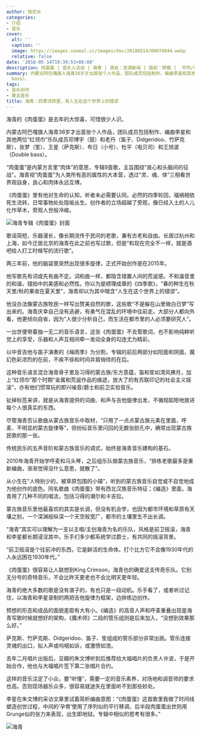 ```yaml
---
author: 钱恋水
categories:
- 介绍
- 音乐
cover:
  alt: ''
  caption: ''
  image: https://images.soomal.cc/images/doc/20180514/00074844.webp
  relative: false
date: '2018-05-14T19:39:53+08:00'
description: 肉蛋蛋 | 音乐人访谈 | 海青 | 源自：澎湃新闻 | 版权：转载 |  平均/总评分：05.00/5
summary: 内蒙古阿巴嘎旗人海青38岁才出首张个人作品，团队成员包括制作、编曲李星和其他两位“红领巾”乐队成员邓博宇（鼓）和老丹（笛子、Didgeridoo、竹萨克斯），张梦（笙）、王星（萨克斯）、布日（小号）、杜平（电贝司）和王旭波（Double
  bass）。
tags:
- 音乐创作
- 蒙古音乐
title: 海青：四季流转里，有人生在这个世界上的错谬
---
```


海青的《肉蛋蛋》是去年的大惊喜，可惜很少人识。

内蒙古阿巴嘎旗人海青38岁才出首张个人作品，团队成员包括制作、编曲李星和其他两位“红领巾”乐队成员邓博宇（鼓）和老丹（笛子、Didgeridoo、竹萨克斯），张梦（笙）、王星（萨克斯）、布日（小号）、杜平（电贝司）和王旭波（Double bass）。

“肉蛋蛋”是内蒙方言里“肉体”的意思，专辑9首歌，主旨围绕“良心和头脑间的征战”。海青视“肉蛋蛋”为人类所有恶的属性的大本营，透过“灵、魂、体”三相看世界观自身，良心和肉体永远互博。

《肉蛋蛋》里有他对生命的认知，听者未必需要认同。必然的四季轮回，福祸相依死生流转，日常事物处处隐喻丛生。创作者的立场超越了旁观，像已经入土的人儿化作草木，旁观人世般冷峻。

![海青专辑《肉蛋蛋》封面](https://images.soomal.cc/images/doc/20180514/00074842.webp)





歌谣简短，乐器漫长，像长期流传于民间的老歌，兼有古老和自由。长居过杭州和上海，如今迁居北京的海青在此之前也写过歌，但是“和现在完全不一样，就是酒吧给人打工时候写的流行歌”。

两三年前，他的脑袋里突然出现很多旋律，正式开始创作是在2015年。

他写歌先有词或先有曲不定。词和曲一样，都隐含错置人间的荒诞感。不和谐音里的和谐，错拍中的美感和必然性。你以为是顺理成章的《四季歌》，“春的种生在秋天里/秋的果收在夏天里”，海青却以为其中暗含“人生在这个世界上的错谬”。

他没办法像蒙古族牧民一样写出赞美自然的歌，这些歌“不是躲在山里做白日梦”写出来的。海青庆幸自己没有逃避，有勇气在混乱的环境中往前走。大部分人都向外看，他更倾向自省，因为“人很少分析自己，而生活在都市里的人必须要研究人”。 

一出世便带着独一无二的音乐语言，这张《肉蛋蛋》不去管歌词，也不影响纯粹听觉上的享受，乐器和人声互相间牵一发动全身的勾连尤为精彩。

以中音吉他与笛子演奏的《梅雨季》为分割，专辑的前后两部分如阳面和阴面，魔幻色彩浓烈的在前，不疾不徐和时间并肩徜徉的在后。

这种音乐语言混合海青骨子里及习得的蒙古族/东方意蕴，笛和笙如清风拂月，加上“红领巾”那个时期“金属和荒诞作品的痕迹，放大了的有苏联印记的社会主义摇滚”，亦有他们惯常玩的即兴噪音/爵士和前卫实验音乐。

扯掉标签来讲，就是从海青提供的词曲、和声与吉他旋律出发，不循规蹈矩地放进每个人很真实的东西。

尽管海青否认歌曲从蒙古族音乐中取材，“只用了一点点蒙古族元素在里面，呼麦、不明显的蒙古旋律等”，但纷纭音乐里闪回的无数张脸孔中，确常出现蒙古族民歌的那一张。

传统民乐的五声音阶和蒙古族音乐的调式，始终是海青音乐建构的基石。

2010年海青开始学呼麦和马头琴，之后组乐队做蒙古族音乐，“排练老歌最多是重新编曲，渐渐觉得没什么意思，就散了”。

从小生在“人特别少的，被草原包围的小镇”，听到的蒙古族音乐自觉或不自觉地成为他创作的底色。同名歌曲《肉蛋蛋》带有西北汉族音乐特征；《编造》里面，海青用了几种不同的唱法，包括习得的潮尔和卡吉拉。

蒙古族音乐里他最喜欢的其实是长调，但没有机会学，也因为都市环境和草原有天壤之别，一个深渊般纵深一个天空般宽广，都市的土壤里生不出长调。

“海青”其实可以理解为一支以主唱/主创海青为名的乐队，风格是前卫摇滚，海青和李星都长期浸淫其中。乐手们多少都系统学过爵士，有共同的摇滚背景。

“前卫摇滚是个往前冲的东西，它是鲜活的生命体。打个比方它不会像1930年代的人永远困在1930年代。”

《肉蛋蛋》很容易让人联想到King Crimson，海青也的确爱这支传奇乐队。它别无分号的奇特音乐，不会比昨天更老也不会比明天更年轻。

海青的绝大多数的歌是没有谱子的，有也只是一段动机。乐手看了，或者听过记住，以海青和李星录制的两把吉他旋律为框架，边排练边创作。

预想的形态和成品的面貌差距有大有小。《编造》的高音人声和呼麦重叠出现是海青写歌时候就想好的架构，《魔术师》二段的管乐组则是后来加入，“没想到效果那么好。”

萨克斯、竹萨克斯、Didgeridoo、笛子、笙组成的管乐部分非常出挑。管乐连接灵魂的出口，拟人声或呜咽如诉，或激愤如泄。

去年二月唱片出版后，豆瓣的朱文博听到后推荐给大福唱片的负责人许波，于是开始合作，他也与大福唱片签下第二张唱片合约。

这样的音乐注定了小众，要“听懂”，需要一定的音乐素养，对场地和调音师的要求也高。否则现场器乐众多，很容易就迷失在里面听不到那些妙处。

李星在朱文博的采访文章里试着简析编曲意图：“《肉蛋蛋》这首歌里我做了时间线塑造创世过程，中间的‘孕育’使用了序列似的平行移调，后半段肉蛋蛋出世则用Grunge似的张力来表现，出生即地狱。专辑中相似的思考有很多。”

![海青](https://images.soomal.cc/images/doc/20180514/00074843.webp)